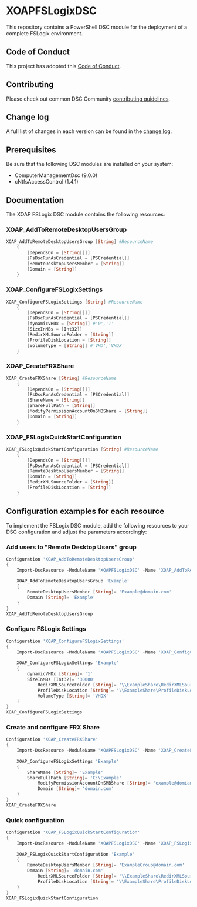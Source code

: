 # XOAPFSLogixDSC

This repository contains a PowerShell DSC module for the deployment of a complete FSLogix environment.

## Code of Conduct

This project has adopted this [Code of Conduct](CODE_OF_CONDUCT.md).

## Contributing

Please check out common DSC Community [contributing guidelines](https://dsccommunity.org/guidelines/contributing).

## Change log

A full list of changes in each version can be found in the [change log](CHANGELOG.md).

## Prerequisites

Be sure that the following DSC modules are installed on your system:

- ComputerManagementDsc (9.0.0)
- cNtfsAccessControl (1.4.1)

## Documentation

The XOAP FSLogix DSC module contains the following resources:

### XOAP_AddToRemoteDesktopUsersGroup

```PowerShell
XOAP_AddToRemoteDesktopUsersGroup [String] #ResourceName
    {
        [DependsOn = [String[]]]
        [PsDscRunAsCredential = [PSCredential]]
        [RemoteDesktopUsersMember = [String]]
        [Domain = [String]]
    }
```

### XOAP_ConfigureFSLogixSettings

```PowerShell
XOAP_ConfigureFSLogixSettings [String] #ResourceName
    {
        [DependsOn = [String[]]]
        [PsDscRunAsCredential = [PSCredential]]
        [dynamicVHDx = [String]] #'0','1'
        [SizeInMBs = [Int32]]
        [RedirXMLSourceFolder = [String]]
        [ProfileDiskLocation = [String]]
        [VolumeType = [String]] #'VHD','VHDX'
    }
```

### XOAP_CreateFRXShare

```PowerShell
XOAP_CreateFRXShare [String] #ResourceName
    {
        [DependsOn = [String[]]]
        [PsDscRunAsCredential = [PSCredential]]
        [ShareName = [String]]
        [ShareFullPath = [String]]
        [ModifyPermissionAccountOnSMBShare = [String]]
        [Domain = [String]]
    }
```

### XOAP_FSLogixQuickStartConfiguration

```PowerShell
XOAP_FSLogixQuickStartConfiguration [String] #ResourceName
    {
        [DependsOn = [String[]]]
        [PsDscRunAsCredential = [PSCredential]]
        [RemoteDesktopUsersMember = [String]]
        [Domain = [String]]
        [RedirXMLSourceFolder = [String]]
        [ProfileDiskLocation = [String]]
    }
```

## Configuration examples for each resource

To implement the FSLogix DSC module, add the following resources to your DSC configuration and adjust the parameters accordingly:

### Add users to "Remote Desktop Users" group

```PowerShell
Configuration 'XOAP_AddToRemoteDesktopUsersGroup'
{
    Import-DscResource -ModuleName 'XOAPFSLogixDSC' -Name 'XOAP_AddToRemoteDesktopUsersGroup' -ModuleVersion '1.0.0'
    
    XOAP_AddToRemoteDesktopUsersGroup 'Example'
    {
	    RemoteDesktopUsersMember [String]= 'Example@domain.com'
	    Domain [String]= 'Example'
    }
}
XOAP_AddToRemoteDesktopUsersGroup
```

### Configure FSLogix Settings

```PowerShell
Configuration 'XOAP_ConfigureFSLogixSettings'
{
    Import-DscResource -ModuleName 'XOAPFSLogixDSC' -Name 'XOAP_ConfigureFSLogixSettings' -ModuleVersion '1.0.0'
    
    XOAP_ConfigureFSLogixSettings 'Example'
    {
	    dynamicVHDx [String]= '1'
	    SizeInMBs [Int32]= '30000'
            RedirXMLSourceFolder [String]= '\\ExampleShare\RedirXMLSourceFolder'
            ProfileDiskLocation [String]= '\\ExampleShare\ProfileDiskLocation'
            VolumeType [String]= 'VHDX'
    }
}
XOAP_ConfigureFSLogixSettings
```

### Create and configure FRX Share

```PowerShell
Configuration 'XOAP_CreateFRXShare'
{
    Import-DscResource -ModuleName 'XOAPFSLogixDSC' -Name 'XOAP_CreateFRXShare' -ModuleVersion '1.0.0'
    
    XOAP_ConfigureFSLogixSettings 'Example'
    {
	    ShareName [String]= 'Example'
	    ShareFullPath [String]= 'C:\Example'
            ModifyPermissionAccountOnSMBShare [String]= 'example@domian.com'
            Domain [String]= 'domain.com'
    }
}
XOAP_CreateFRXShare
```

### Quick configuration

```PowerShell
Configuration 'XOAP_FSLogixQuickStartConfiguration'
{
    Import-DscResource -ModuleName 'XOAPFSLogixDSC' -Name 'XOAP_FSLogixQuickStartConfiguration' -ModuleVersion '1.0.0'
    
    XOAP_FSLogixQuickStartConfiguration 'Example'
    {
	    RemoteDesktopUsersMember [String]= 'ExampleGroup@domain.com'
	    Domain [String]= 'domain.com'
            RedirXMLSourceFolder [String]= '\\ExampleShare\RedirXMLSourceFolder'
            ProfileDiskLocation [String]= '\\ExampleShare\ProfileDiskLocation'
    }
}
XOAP_FSLogixQuickStartConfiguration
```
